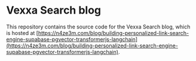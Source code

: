# Vexxa Search blog

This repository contains the source code for the Vexxa Search blog, which is hosted at [https://n4ze3m.com/blog/building-personalized-link-search-engine-supabase-pgvector-transformerjs-langchain](https://n4ze3m.com/blog/building-personalized-link-search-engine-supabase-pgvector-transformerjs-langchain).
